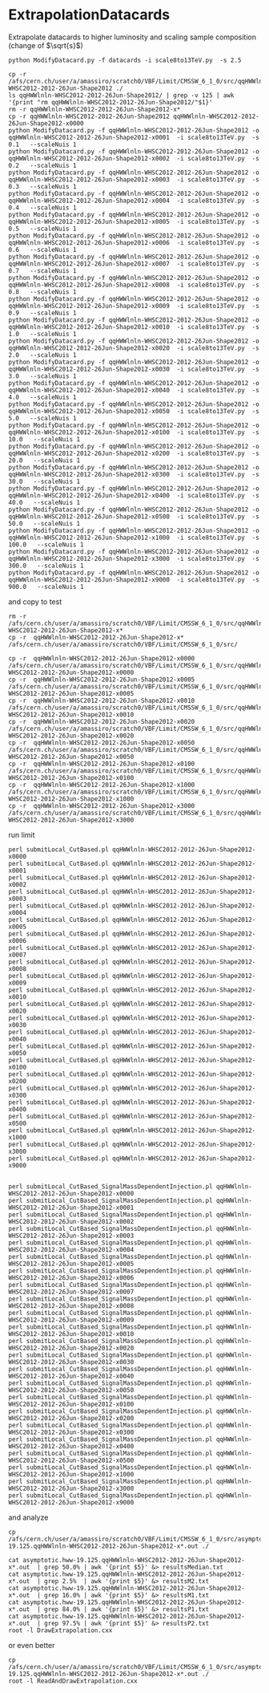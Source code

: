 ExtrapolationDatacards
======================

Extrapolate datacards to higher luminosity and scaling sample composition (change of $\sqrt{s}$)


    python ModifyDatacard.py -f datacards -i scale8to13TeV.py  -s 2.5

    cp -r /afs/cern.ch/user/a/amassiro/scratch0/VBF/Limit/CMSSW_6_1_0/src/qqHWWlnln-WHSC2012-2012-26Jun-Shape2012 ./
    ls qqHWWlnln-WHSC2012-2012-26Jun-Shape2012/ | grep -v 125 | awk '{print "rm qqHWWlnln-WHSC2012-2012-26Jun-Shape2012/"$1}'
    rm -r qqHWWlnln-WHSC2012-2012-26Jun-Shape2012-x*
    cp -r qqHWWlnln-WHSC2012-2012-26Jun-Shape2012 qqHWWlnln-WHSC2012-2012-26Jun-Shape2012-x0000
    python ModifyDatacard.py -f qqHWWlnln-WHSC2012-2012-26Jun-Shape2012 -o qqHWWlnln-WHSC2012-2012-26Jun-Shape2012-x0001  -i scale8to13TeV.py  -s 0.1   --scaleNuis 1
    python ModifyDatacard.py -f qqHWWlnln-WHSC2012-2012-26Jun-Shape2012 -o qqHWWlnln-WHSC2012-2012-26Jun-Shape2012-x0002  -i scale8to13TeV.py  -s 0.2   --scaleNuis 1
    python ModifyDatacard.py -f qqHWWlnln-WHSC2012-2012-26Jun-Shape2012 -o qqHWWlnln-WHSC2012-2012-26Jun-Shape2012-x0003  -i scale8to13TeV.py  -s 0.3   --scaleNuis 1
    python ModifyDatacard.py -f qqHWWlnln-WHSC2012-2012-26Jun-Shape2012 -o qqHWWlnln-WHSC2012-2012-26Jun-Shape2012-x0004  -i scale8to13TeV.py  -s 0.4   --scaleNuis 1
    python ModifyDatacard.py -f qqHWWlnln-WHSC2012-2012-26Jun-Shape2012 -o qqHWWlnln-WHSC2012-2012-26Jun-Shape2012-x0005  -i scale8to13TeV.py  -s 0.5   --scaleNuis 1
    python ModifyDatacard.py -f qqHWWlnln-WHSC2012-2012-26Jun-Shape2012 -o qqHWWlnln-WHSC2012-2012-26Jun-Shape2012-x0006  -i scale8to13TeV.py  -s 0.6   --scaleNuis 1
    python ModifyDatacard.py -f qqHWWlnln-WHSC2012-2012-26Jun-Shape2012 -o qqHWWlnln-WHSC2012-2012-26Jun-Shape2012-x0007  -i scale8to13TeV.py  -s 0.7   --scaleNuis 1
    python ModifyDatacard.py -f qqHWWlnln-WHSC2012-2012-26Jun-Shape2012 -o qqHWWlnln-WHSC2012-2012-26Jun-Shape2012-x0008  -i scale8to13TeV.py  -s 0.8   --scaleNuis 1
    python ModifyDatacard.py -f qqHWWlnln-WHSC2012-2012-26Jun-Shape2012 -o qqHWWlnln-WHSC2012-2012-26Jun-Shape2012-x0009  -i scale8to13TeV.py  -s 0.9   --scaleNuis 1
    python ModifyDatacard.py -f qqHWWlnln-WHSC2012-2012-26Jun-Shape2012 -o qqHWWlnln-WHSC2012-2012-26Jun-Shape2012-x0010  -i scale8to13TeV.py  -s 1.0   --scaleNuis 1
    python ModifyDatacard.py -f qqHWWlnln-WHSC2012-2012-26Jun-Shape2012 -o qqHWWlnln-WHSC2012-2012-26Jun-Shape2012-x0020  -i scale8to13TeV.py  -s 2.0   --scaleNuis 1
    python ModifyDatacard.py -f qqHWWlnln-WHSC2012-2012-26Jun-Shape2012 -o qqHWWlnln-WHSC2012-2012-26Jun-Shape2012-x0030  -i scale8to13TeV.py  -s 3.0   --scaleNuis 1
    python ModifyDatacard.py -f qqHWWlnln-WHSC2012-2012-26Jun-Shape2012 -o qqHWWlnln-WHSC2012-2012-26Jun-Shape2012-x0040  -i scale8to13TeV.py  -s 4.0   --scaleNuis 1
    python ModifyDatacard.py -f qqHWWlnln-WHSC2012-2012-26Jun-Shape2012 -o qqHWWlnln-WHSC2012-2012-26Jun-Shape2012-x0050  -i scale8to13TeV.py  -s 5.0   --scaleNuis 1
    python ModifyDatacard.py -f qqHWWlnln-WHSC2012-2012-26Jun-Shape2012 -o qqHWWlnln-WHSC2012-2012-26Jun-Shape2012-x0100  -i scale8to13TeV.py  -s 10.0   --scaleNuis 1
    python ModifyDatacard.py -f qqHWWlnln-WHSC2012-2012-26Jun-Shape2012 -o qqHWWlnln-WHSC2012-2012-26Jun-Shape2012-x0200  -i scale8to13TeV.py  -s 20.0   --scaleNuis 1
    python ModifyDatacard.py -f qqHWWlnln-WHSC2012-2012-26Jun-Shape2012 -o qqHWWlnln-WHSC2012-2012-26Jun-Shape2012-x0300  -i scale8to13TeV.py  -s 30.0   --scaleNuis 1
    python ModifyDatacard.py -f qqHWWlnln-WHSC2012-2012-26Jun-Shape2012 -o qqHWWlnln-WHSC2012-2012-26Jun-Shape2012-x0400  -i scale8to13TeV.py  -s 40.0   --scaleNuis 1
    python ModifyDatacard.py -f qqHWWlnln-WHSC2012-2012-26Jun-Shape2012 -o qqHWWlnln-WHSC2012-2012-26Jun-Shape2012-x0500  -i scale8to13TeV.py  -s 50.0   --scaleNuis 1
    python ModifyDatacard.py -f qqHWWlnln-WHSC2012-2012-26Jun-Shape2012 -o qqHWWlnln-WHSC2012-2012-26Jun-Shape2012-x1000  -i scale8to13TeV.py  -s 100.0   --scaleNuis 1
    python ModifyDatacard.py -f qqHWWlnln-WHSC2012-2012-26Jun-Shape2012 -o qqHWWlnln-WHSC2012-2012-26Jun-Shape2012-x3000  -i scale8to13TeV.py  -s 300.0   --scaleNuis 1
    python ModifyDatacard.py -f qqHWWlnln-WHSC2012-2012-26Jun-Shape2012 -o qqHWWlnln-WHSC2012-2012-26Jun-Shape2012-x9000  -i scale8to13TeV.py  -s 900.0   --scaleNuis 1


and copy to test

    rm -r /afs/cern.ch/user/a/amassiro/scratch0/VBF/Limit/CMSSW_6_1_0/src/qqHWWlnln-WHSC2012-2012-26Jun-Shape2012-x*
    cp -r  qqHWWlnln-WHSC2012-2012-26Jun-Shape2012-x*      /afs/cern.ch/user/a/amassiro/scratch0/VBF/Limit/CMSSW_6_1_0/src/

    cp -r  qqHWWlnln-WHSC2012-2012-26Jun-Shape2012-x0000   /afs/cern.ch/user/a/amassiro/scratch0/VBF/Limit/CMSSW_6_1_0/src/qqHWWlnln-WHSC2012-2012-26Jun-Shape2012-x0000
    cp -r  qqHWWlnln-WHSC2012-2012-26Jun-Shape2012-x0005   /afs/cern.ch/user/a/amassiro/scratch0/VBF/Limit/CMSSW_6_1_0/src/qqHWWlnln-WHSC2012-2012-26Jun-Shape2012-x0005
    cp -r  qqHWWlnln-WHSC2012-2012-26Jun-Shape2012-x0010   /afs/cern.ch/user/a/amassiro/scratch0/VBF/Limit/CMSSW_6_1_0/src/qqHWWlnln-WHSC2012-2012-26Jun-Shape2012-x0010
    cp -r  qqHWWlnln-WHSC2012-2012-26Jun-Shape2012-x0020   /afs/cern.ch/user/a/amassiro/scratch0/VBF/Limit/CMSSW_6_1_0/src/qqHWWlnln-WHSC2012-2012-26Jun-Shape2012-x0020
    cp -r  qqHWWlnln-WHSC2012-2012-26Jun-Shape2012-x0050   /afs/cern.ch/user/a/amassiro/scratch0/VBF/Limit/CMSSW_6_1_0/src/qqHWWlnln-WHSC2012-2012-26Jun-Shape2012-x0050
    cp -r  qqHWWlnln-WHSC2012-2012-26Jun-Shape2012-x0100   /afs/cern.ch/user/a/amassiro/scratch0/VBF/Limit/CMSSW_6_1_0/src/qqHWWlnln-WHSC2012-2012-26Jun-Shape2012-x0100
    cp -r  qqHWWlnln-WHSC2012-2012-26Jun-Shape2012-x1000   /afs/cern.ch/user/a/amassiro/scratch0/VBF/Limit/CMSSW_6_1_0/src/qqHWWlnln-WHSC2012-2012-26Jun-Shape2012-x1000
    cp -r  qqHWWlnln-WHSC2012-2012-26Jun-Shape2012-x3000   /afs/cern.ch/user/a/amassiro/scratch0/VBF/Limit/CMSSW_6_1_0/src/qqHWWlnln-WHSC2012-2012-26Jun-Shape2012-x3000

run limit

    perl submitLocal_CutBased.pl qqHWWlnln-WHSC2012-2012-26Jun-Shape2012-x0000
    perl submitLocal_CutBased.pl qqHWWlnln-WHSC2012-2012-26Jun-Shape2012-x0001
    perl submitLocal_CutBased.pl qqHWWlnln-WHSC2012-2012-26Jun-Shape2012-x0002
    perl submitLocal_CutBased.pl qqHWWlnln-WHSC2012-2012-26Jun-Shape2012-x0003
    perl submitLocal_CutBased.pl qqHWWlnln-WHSC2012-2012-26Jun-Shape2012-x0004
    perl submitLocal_CutBased.pl qqHWWlnln-WHSC2012-2012-26Jun-Shape2012-x0005
    perl submitLocal_CutBased.pl qqHWWlnln-WHSC2012-2012-26Jun-Shape2012-x0006
    perl submitLocal_CutBased.pl qqHWWlnln-WHSC2012-2012-26Jun-Shape2012-x0007
    perl submitLocal_CutBased.pl qqHWWlnln-WHSC2012-2012-26Jun-Shape2012-x0008
    perl submitLocal_CutBased.pl qqHWWlnln-WHSC2012-2012-26Jun-Shape2012-x0009
    perl submitLocal_CutBased.pl qqHWWlnln-WHSC2012-2012-26Jun-Shape2012-x0010
    perl submitLocal_CutBased.pl qqHWWlnln-WHSC2012-2012-26Jun-Shape2012-x0020
    perl submitLocal_CutBased.pl qqHWWlnln-WHSC2012-2012-26Jun-Shape2012-x0030
    perl submitLocal_CutBased.pl qqHWWlnln-WHSC2012-2012-26Jun-Shape2012-x0040
    perl submitLocal_CutBased.pl qqHWWlnln-WHSC2012-2012-26Jun-Shape2012-x0050
    perl submitLocal_CutBased.pl qqHWWlnln-WHSC2012-2012-26Jun-Shape2012-x0100
    perl submitLocal_CutBased.pl qqHWWlnln-WHSC2012-2012-26Jun-Shape2012-x0200
    perl submitLocal_CutBased.pl qqHWWlnln-WHSC2012-2012-26Jun-Shape2012-x0300
    perl submitLocal_CutBased.pl qqHWWlnln-WHSC2012-2012-26Jun-Shape2012-x0400
    perl submitLocal_CutBased.pl qqHWWlnln-WHSC2012-2012-26Jun-Shape2012-x0500
    perl submitLocal_CutBased.pl qqHWWlnln-WHSC2012-2012-26Jun-Shape2012-x1000
    perl submitLocal_CutBased.pl qqHWWlnln-WHSC2012-2012-26Jun-Shape2012-x3000
    perl submitLocal_CutBased.pl qqHWWlnln-WHSC2012-2012-26Jun-Shape2012-x9000


    perl submitLocal_CutBased_SignalMassDependentInjection.pl qqHWWlnln-WHSC2012-2012-26Jun-Shape2012-x0000
    perl submitLocal_CutBased_SignalMassDependentInjection.pl qqHWWlnln-WHSC2012-2012-26Jun-Shape2012-x0001
    perl submitLocal_CutBased_SignalMassDependentInjection.pl qqHWWlnln-WHSC2012-2012-26Jun-Shape2012-x0002
    perl submitLocal_CutBased_SignalMassDependentInjection.pl qqHWWlnln-WHSC2012-2012-26Jun-Shape2012-x0003
    perl submitLocal_CutBased_SignalMassDependentInjection.pl qqHWWlnln-WHSC2012-2012-26Jun-Shape2012-x0004
    perl submitLocal_CutBased_SignalMassDependentInjection.pl qqHWWlnln-WHSC2012-2012-26Jun-Shape2012-x0005
    perl submitLocal_CutBased_SignalMassDependentInjection.pl qqHWWlnln-WHSC2012-2012-26Jun-Shape2012-x0006
    perl submitLocal_CutBased_SignalMassDependentInjection.pl qqHWWlnln-WHSC2012-2012-26Jun-Shape2012-x0007
    perl submitLocal_CutBased_SignalMassDependentInjection.pl qqHWWlnln-WHSC2012-2012-26Jun-Shape2012-x0008
    perl submitLocal_CutBased_SignalMassDependentInjection.pl qqHWWlnln-WHSC2012-2012-26Jun-Shape2012-x0009
    perl submitLocal_CutBased_SignalMassDependentInjection.pl qqHWWlnln-WHSC2012-2012-26Jun-Shape2012-x0010
    perl submitLocal_CutBased_SignalMassDependentInjection.pl qqHWWlnln-WHSC2012-2012-26Jun-Shape2012-x0020
    perl submitLocal_CutBased_SignalMassDependentInjection.pl qqHWWlnln-WHSC2012-2012-26Jun-Shape2012-x0030
    perl submitLocal_CutBased_SignalMassDependentInjection.pl qqHWWlnln-WHSC2012-2012-26Jun-Shape2012-x0040
    perl submitLocal_CutBased_SignalMassDependentInjection.pl qqHWWlnln-WHSC2012-2012-26Jun-Shape2012-x0050
    perl submitLocal_CutBased_SignalMassDependentInjection.pl qqHWWlnln-WHSC2012-2012-26Jun-Shape2012-x0100
    perl submitLocal_CutBased_SignalMassDependentInjection.pl qqHWWlnln-WHSC2012-2012-26Jun-Shape2012-x0200
    perl submitLocal_CutBased_SignalMassDependentInjection.pl qqHWWlnln-WHSC2012-2012-26Jun-Shape2012-x0300
    perl submitLocal_CutBased_SignalMassDependentInjection.pl qqHWWlnln-WHSC2012-2012-26Jun-Shape2012-x0400
    perl submitLocal_CutBased_SignalMassDependentInjection.pl qqHWWlnln-WHSC2012-2012-26Jun-Shape2012-x0500
    perl submitLocal_CutBased_SignalMassDependentInjection.pl qqHWWlnln-WHSC2012-2012-26Jun-Shape2012-x1000
    perl submitLocal_CutBased_SignalMassDependentInjection.pl qqHWWlnln-WHSC2012-2012-26Jun-Shape2012-x3000
    perl submitLocal_CutBased_SignalMassDependentInjection.pl qqHWWlnln-WHSC2012-2012-26Jun-Shape2012-x9000


and analyze

    cp /afs/cern.ch/user/a/amassiro/scratch0/VBF/Limit/CMSSW_6_1_0/src/asymptoti*hww-19.125.qqHWWlnln-WHSC2012-2012-26Jun-Shape2012-x*.out ./

    cat asymptotic.hww-19.125.qqHWWlnln-WHSC2012-2012-26Jun-Shape2012-x*.out  | grep 50.0% | awk '{print $5}' &> resultsMedian.txt
    cat asymptotic.hww-19.125.qqHWWlnln-WHSC2012-2012-26Jun-Shape2012-x*.out  | grep 2.5%  | awk '{print $5}' &> resultsM2.txt
    cat asymptotic.hww-19.125.qqHWWlnln-WHSC2012-2012-26Jun-Shape2012-x*.out  | grep 16.0% | awk '{print $5}' &> resultsM1.txt
    cat asymptotic.hww-19.125.qqHWWlnln-WHSC2012-2012-26Jun-Shape2012-x*.out  | grep 84.0% | awk '{print $5}' &> resultsP1.txt
    cat asymptotic.hww-19.125.qqHWWlnln-WHSC2012-2012-26Jun-Shape2012-x*.out  | grep 97.5% | awk '{print $5}' &> resultsP2.txt
    root -l DrawExtrapolation.cxx

or even better

    cp /afs/cern.ch/user/a/amassiro/scratch0/VBF/Limit/CMSSW_6_1_0/src/asymptoti*hww-19.125.qqHWWlnln-WHSC2012-2012-26Jun-Shape2012-x*.out ./
    root -l ReadAndDrawExtrapolation.cxx





